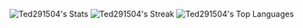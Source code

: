 ![Ted291504's Stats](https://github-readme-stats.vercel.app/api?username=Ted291504&theme=dark&show_icons=true&hide_border=true&count_private=true)
![Ted291504's Streak](https://github-readme-streak-stats.herokuapp.com/?user=Ted291504&theme=dark&hide_border=true)
![Ted291504's Top Languages](https://github-readme-stats.vercel.app/api/top-langs/?username=Ted291504&theme=dark&show_icons=true&hide_border=true&layout=compact)
